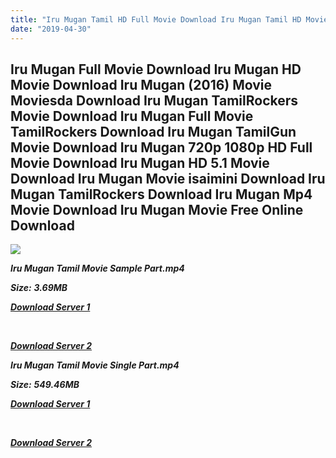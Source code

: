 ```yaml
---
title: "Iru Mugan Tamil HD Full Movie Download Iru Mugan Tamil HD Movie Download"
date: "2019-04-30"
---
```


## Iru Mugan Full Movie Download Iru Mugan HD Movie Download Iru Mugan (2016) Movie Moviesda Download Iru Mugan TamilRockers Movie Download Iru Mugan Full Movie TamilRockers Download Iru Mugan TamilGun Movie Download Iru Mugan 720p 1080p HD Full Movie Download Iru Mugan HD 5.1 Movie Download Iru Mugan Movie isaimini Download Iru Mugan TamilRockers Download Iru Mugan Mp4 Movie Download Iru Mugan Movie Free Online Download

![](https://images.moviebuff.com/46698eae-22fa-4770-8bad-c510723588fa?w=1000)

**_Iru Mugan Tamil Movie Sample Part.mp4_**

**_Size:_**  **_3.69MB_**

**_[Download Server 1](http://s1.uptofiles.net//files/Tamil{18b9e36be58349bcedc591cb24b1d58373c4fcb8ec6c90ee99c2d93b5f4aedc9}202016{18b9e36be58349bcedc591cb24b1d58373c4fcb8ec6c90ee99c2d93b5f4aedc9}20Movies/Iru{18b9e36be58349bcedc591cb24b1d58373c4fcb8ec6c90ee99c2d93b5f4aedc9}20Mugan{18b9e36be58349bcedc591cb24b1d58373c4fcb8ec6c90ee99c2d93b5f4aedc9}20(2016)/Iru{18b9e36be58349bcedc591cb24b1d58373c4fcb8ec6c90ee99c2d93b5f4aedc9}20Mugan{18b9e36be58349bcedc591cb24b1d58373c4fcb8ec6c90ee99c2d93b5f4aedc9}20(640x360)/Iru{18b9e36be58349bcedc591cb24b1d58373c4fcb8ec6c90ee99c2d93b5f4aedc9}20Mugan{18b9e36be58349bcedc591cb24b1d58373c4fcb8ec6c90ee99c2d93b5f4aedc9}20HD{18b9e36be58349bcedc591cb24b1d58373c4fcb8ec6c90ee99c2d93b5f4aedc9}20Sample.mp4http://s1.uptofiles.net//files/Tamil{18b9e36be58349bcedc591cb24b1d58373c4fcb8ec6c90ee99c2d93b5f4aedc9}202016{18b9e36be58349bcedc591cb24b1d58373c4fcb8ec6c90ee99c2d93b5f4aedc9}20Movies/Iru{18b9e36be58349bcedc591cb24b1d58373c4fcb8ec6c90ee99c2d93b5f4aedc9}20Mugan{18b9e36be58349bcedc591cb24b1d58373c4fcb8ec6c90ee99c2d93b5f4aedc9}20(2016)/Iru{18b9e36be58349bcedc591cb24b1d58373c4fcb8ec6c90ee99c2d93b5f4aedc9}20Mugan{18b9e36be58349bcedc591cb24b1d58373c4fcb8ec6c90ee99c2d93b5f4aedc9}20(640x360)/Iru{18b9e36be58349bcedc591cb24b1d58373c4fcb8ec6c90ee99c2d93b5f4aedc9}20Mugan{18b9e36be58349bcedc591cb24b1d58373c4fcb8ec6c90ee99c2d93b5f4aedc9}20HD{18b9e36be58349bcedc591cb24b1d58373c4fcb8ec6c90ee99c2d93b5f4aedc9}20Sample.mp4)_**

**_[  
](http://s1.uptofiles.net//files/Tamil{18b9e36be58349bcedc591cb24b1d58373c4fcb8ec6c90ee99c2d93b5f4aedc9}202016{18b9e36be58349bcedc591cb24b1d58373c4fcb8ec6c90ee99c2d93b5f4aedc9}20Movies/Iru{18b9e36be58349bcedc591cb24b1d58373c4fcb8ec6c90ee99c2d93b5f4aedc9}20Mugan{18b9e36be58349bcedc591cb24b1d58373c4fcb8ec6c90ee99c2d93b5f4aedc9}20(2016)/Iru{18b9e36be58349bcedc591cb24b1d58373c4fcb8ec6c90ee99c2d93b5f4aedc9}20Mugan{18b9e36be58349bcedc591cb24b1d58373c4fcb8ec6c90ee99c2d93b5f4aedc9}20(640x360)/Iru{18b9e36be58349bcedc591cb24b1d58373c4fcb8ec6c90ee99c2d93b5f4aedc9}20Mugan{18b9e36be58349bcedc591cb24b1d58373c4fcb8ec6c90ee99c2d93b5f4aedc9}20HD{18b9e36be58349bcedc591cb24b1d58373c4fcb8ec6c90ee99c2d93b5f4aedc9}20Sample.mp4http://s1.uptofiles.net//files/Tamil{18b9e36be58349bcedc591cb24b1d58373c4fcb8ec6c90ee99c2d93b5f4aedc9}202016{18b9e36be58349bcedc591cb24b1d58373c4fcb8ec6c90ee99c2d93b5f4aedc9}20Movies/Iru{18b9e36be58349bcedc591cb24b1d58373c4fcb8ec6c90ee99c2d93b5f4aedc9}20Mugan{18b9e36be58349bcedc591cb24b1d58373c4fcb8ec6c90ee99c2d93b5f4aedc9}20(2016)/Iru{18b9e36be58349bcedc591cb24b1d58373c4fcb8ec6c90ee99c2d93b5f4aedc9}20Mugan{18b9e36be58349bcedc591cb24b1d58373c4fcb8ec6c90ee99c2d93b5f4aedc9}20(640x360)/Iru{18b9e36be58349bcedc591cb24b1d58373c4fcb8ec6c90ee99c2d93b5f4aedc9}20Mugan{18b9e36be58349bcedc591cb24b1d58373c4fcb8ec6c90ee99c2d93b5f4aedc9}20HD{18b9e36be58349bcedc591cb24b1d58373c4fcb8ec6c90ee99c2d93b5f4aedc9}20Sample.mp4)_**

**_[Download Server 2](http://s1.uptofiles.net//files/Tamil{18b9e36be58349bcedc591cb24b1d58373c4fcb8ec6c90ee99c2d93b5f4aedc9}202016{18b9e36be58349bcedc591cb24b1d58373c4fcb8ec6c90ee99c2d93b5f4aedc9}20Movies/Iru{18b9e36be58349bcedc591cb24b1d58373c4fcb8ec6c90ee99c2d93b5f4aedc9}20Mugan{18b9e36be58349bcedc591cb24b1d58373c4fcb8ec6c90ee99c2d93b5f4aedc9}20(2016)/Iru{18b9e36be58349bcedc591cb24b1d58373c4fcb8ec6c90ee99c2d93b5f4aedc9}20Mugan{18b9e36be58349bcedc591cb24b1d58373c4fcb8ec6c90ee99c2d93b5f4aedc9}20(640x360)/Iru{18b9e36be58349bcedc591cb24b1d58373c4fcb8ec6c90ee99c2d93b5f4aedc9}20Mugan{18b9e36be58349bcedc591cb24b1d58373c4fcb8ec6c90ee99c2d93b5f4aedc9}20HD{18b9e36be58349bcedc591cb24b1d58373c4fcb8ec6c90ee99c2d93b5f4aedc9}20Sample.mp4http://s1.uptofiles.net//files/Tamil{18b9e36be58349bcedc591cb24b1d58373c4fcb8ec6c90ee99c2d93b5f4aedc9}202016{18b9e36be58349bcedc591cb24b1d58373c4fcb8ec6c90ee99c2d93b5f4aedc9}20Movies/Iru{18b9e36be58349bcedc591cb24b1d58373c4fcb8ec6c90ee99c2d93b5f4aedc9}20Mugan{18b9e36be58349bcedc591cb24b1d58373c4fcb8ec6c90ee99c2d93b5f4aedc9}20(2016)/Iru{18b9e36be58349bcedc591cb24b1d58373c4fcb8ec6c90ee99c2d93b5f4aedc9}20Mugan{18b9e36be58349bcedc591cb24b1d58373c4fcb8ec6c90ee99c2d93b5f4aedc9}20(640x360)/Iru{18b9e36be58349bcedc591cb24b1d58373c4fcb8ec6c90ee99c2d93b5f4aedc9}20Mugan{18b9e36be58349bcedc591cb24b1d58373c4fcb8ec6c90ee99c2d93b5f4aedc9}20HD{18b9e36be58349bcedc591cb24b1d58373c4fcb8ec6c90ee99c2d93b5f4aedc9}20Sample.mp4)_**

**_Iru Mugan Tamil Movie Single Part.mp4_**

**_Size:_** **_549.46MB_**

**_[Download Server 1](http://s1.uptofiles.net//files/Tamil{18b9e36be58349bcedc591cb24b1d58373c4fcb8ec6c90ee99c2d93b5f4aedc9}202016{18b9e36be58349bcedc591cb24b1d58373c4fcb8ec6c90ee99c2d93b5f4aedc9}20Movies/Iru{18b9e36be58349bcedc591cb24b1d58373c4fcb8ec6c90ee99c2d93b5f4aedc9}20Mugan{18b9e36be58349bcedc591cb24b1d58373c4fcb8ec6c90ee99c2d93b5f4aedc9}20(2016)/Iru{18b9e36be58349bcedc591cb24b1d58373c4fcb8ec6c90ee99c2d93b5f4aedc9}20Mugan{18b9e36be58349bcedc591cb24b1d58373c4fcb8ec6c90ee99c2d93b5f4aedc9}20(640x360)/Iru{18b9e36be58349bcedc591cb24b1d58373c4fcb8ec6c90ee99c2d93b5f4aedc9}20Mugan{18b9e36be58349bcedc591cb24b1d58373c4fcb8ec6c90ee99c2d93b5f4aedc9}20HD.mp4)_**

**_[  
](http://s1.uptofiles.net//files/Tamil{18b9e36be58349bcedc591cb24b1d58373c4fcb8ec6c90ee99c2d93b5f4aedc9}202016{18b9e36be58349bcedc591cb24b1d58373c4fcb8ec6c90ee99c2d93b5f4aedc9}20Movies/Iru{18b9e36be58349bcedc591cb24b1d58373c4fcb8ec6c90ee99c2d93b5f4aedc9}20Mugan{18b9e36be58349bcedc591cb24b1d58373c4fcb8ec6c90ee99c2d93b5f4aedc9}20(2016)/Iru{18b9e36be58349bcedc591cb24b1d58373c4fcb8ec6c90ee99c2d93b5f4aedc9}20Mugan{18b9e36be58349bcedc591cb24b1d58373c4fcb8ec6c90ee99c2d93b5f4aedc9}20(640x360)/Iru{18b9e36be58349bcedc591cb24b1d58373c4fcb8ec6c90ee99c2d93b5f4aedc9}20Mugan{18b9e36be58349bcedc591cb24b1d58373c4fcb8ec6c90ee99c2d93b5f4aedc9}20HD.mp4)_**

**_[Download Server 2](http://s1.uptofiles.net//files/Tamil{18b9e36be58349bcedc591cb24b1d58373c4fcb8ec6c90ee99c2d93b5f4aedc9}202016{18b9e36be58349bcedc591cb24b1d58373c4fcb8ec6c90ee99c2d93b5f4aedc9}20Movies/Iru{18b9e36be58349bcedc591cb24b1d58373c4fcb8ec6c90ee99c2d93b5f4aedc9}20Mugan{18b9e36be58349bcedc591cb24b1d58373c4fcb8ec6c90ee99c2d93b5f4aedc9}20(2016)/Iru{18b9e36be58349bcedc591cb24b1d58373c4fcb8ec6c90ee99c2d93b5f4aedc9}20Mugan{18b9e36be58349bcedc591cb24b1d58373c4fcb8ec6c90ee99c2d93b5f4aedc9}20(640x360)/Iru{18b9e36be58349bcedc591cb24b1d58373c4fcb8ec6c90ee99c2d93b5f4aedc9}20Mugan{18b9e36be58349bcedc591cb24b1d58373c4fcb8ec6c90ee99c2d93b5f4aedc9}20HD.mp4)_**
